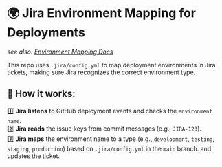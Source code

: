 # 🌍 Jira Environment Mapping for Deployments

_see
also: [Environment Mapping Docs](https://github.com/atlassian/github-for-jira/blob/main/docs/deployments.md#environment-mapping)_

This repo uses `.jira/config.yml` to map deployment environments in Jira tickets, making sure Jira recognizes the
correct environment type.

## 🚀 How it works:

1️⃣ **Jira listens** to GitHub deployment events and checks the `environment name`.  
2️⃣ **Jira reads** the issue keys from commit messages (e.g., `JIRA-123`).  
3️⃣ **Jira maps** the environment name to a type (e.g., `development`, `testing`, `staging`, `production`) based on
`.jira/config.yml` in the `main` branch. and updates the ticket.
